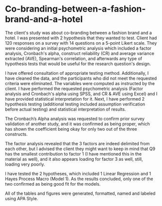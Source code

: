 # Co-branding-between-a-fashion-brand-and-a-hotel
The client's study was about co-branding between a fashion brand and a hotel. I was presented with 2 hypothesis that they wanted to test. Client had 120 responses on a survey with 14 questions on a 5-point Likert scale. They were considering an initial psychometric analysis which included a factor analysis, Cronbach's alpha, construct reliability (CR) and average variance extracted (AVE), Spearman's correlation, and afterwards any type of hypothesis tests that would be useful for the research question's design.

I have offered consultation of appropriate testing method. Additionally, I have cleaned the data, and the participants who did not meet the requested criteria were eliminated. The variables were computed as instructed by the client. I have performed the requested psychometric analysis (Factor analysis and Cronbach's alpha using SPSS, and CR & AVE using Excel) and I have provided statistical interpretation for it. Next, I have performed 2 hypothesis testing (additional testing included assumption verification before actual testing) and statistical interpretation of results.

The Cronbach’s Alpha analysis was requested to confirm prior survey validation of another study, and it was confirmed as being proper, which has shown the coefficient being okay for only two out of the three constructs.

The factor analysis revealed that the 3 factors are indeed delimited from each other, but I advised the client they might want to keep in mind that Q9 has the smallest contribution to factor 1 (I have mentioned this in the material as well), and it also appears loading for factor 3 as well, still, loading very poorly.

I have tested the 2 hypotheses, which included 1 Linear Regression and 1 Hayes Process Macro (Model 1). As the results concluded, only one of the two confirmed as being good fit for the models.

All of the tables and figures were generated, formatted, named and labeled using APA Style.
